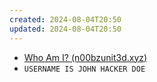 ```yaml
---
created: 2024-08-04T20:50
updated: 2024-08-04T20:50
---
```


- [Who Am I? (n00bzunit3d.xyz)](https://n00bzunit3d.xyz/blog/who-am-i/)
- `USERNAME IS JOHN HACKER DOE`
